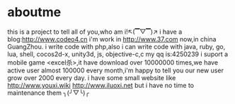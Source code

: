 # aboutme
this is a project to tell all of you,who am i!↖(▔▽▔)↗
i have a blog:http://www.codeo4.cn
i'm work in http://www.37.com now,in china GuangZhou.
i write code with php,also i can write code with java, ruby, go, lua, shell, cocos2d-x, unity3d, js, objective-c,c
my qq is:4250239
i suport a mobile game <excel杀>,it have download over 10000000 times,we have active user almost 100000 every month,i'm happy to tell you our new user grow over 2000 every day.
i have some small website like http://www.youxi.wiki http://www.iluoxi.net but i have no time to maintenance them ╮(╯▽╰)╭
